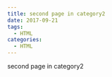```yaml
---
title: second page in category2
date: 2017-09-21
tags:
  - HTML
categories:
  - HTML
---
```


second page in category2
